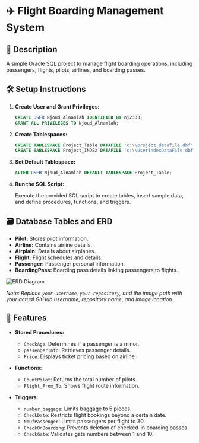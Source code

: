 # ✈️ Flight Boarding Management System

## 📄 Description

A simple Oracle SQL project to manage flight boarding operations, including passengers, flights, pilots, airlines, and boarding passes.

## 🛠️ Setup Instructions

1. **Create User and Grant Privileges:**

   ```sql
   CREATE USER Njoud_Alnamlah IDENTIFIED BY nj2333;
   GRANT ALL PRIVILEGES TO Njoud_Alnamlah;
   ```

2. **Create Tablespaces:**

   ```sql
   CREATE TABLESPACE Project_Table DATAFILE 'c:\\project_datafile.dbf' SIZE 28M;
   CREATE TABLESPACE Project_INDEX DATAFILE 'c:\\UserIndexDataFile.dbf' SIZE 33M;
   ```

3. **Set Default Tablespace:**

   ```sql
   ALTER USER Njoud_Alnamlah DEFAULT TABLESPACE Project_Table;
   ```

4. **Run the SQL Script:**

   Execute the provided SQL script to create tables, insert sample data, and define procedures, functions, and triggers.

## 🗃️ Database Tables and ERD

- **Pilot:** Stores pilot information.
- **Airline:** Contains airline details.
- **Airplain:** Details about airplanes.
- **Flight:** Flight schedules and details.
- **Passenger:** Passenger personal information.
- **BoardingPass:** Boarding pass details linking passengers to flights.

![ERD Diagram](https://raw.githubusercontent.com/your-username/your-repository/main/images/erd-diagram.png)

*Note: Replace `your-username`, `your-repository`, and the image path with your actual GitHub username, repository name, and image location.*

## 🔧 Features

- **Stored Procedures:**
  - `CheckAge`: Determines if a passenger is a minor.
  - `passengerInfo`: Retrieves passenger details.
  - `Price`: Displays ticket pricing based on airline.

- **Functions:**
  - `CountPilot`: Returns the total number of pilots.
  - `Flight_From_To`: Shows flight route information.

- **Triggers:**
  - `number_baggage`: Limits baggage to 5 pieces.
  - `CheckDate`: Restricts flight bookings beyond a certain date.
  - `NoOfPassenger`: Limits passengers per flight to 30.
  - `CheckOnBoarding`: Prevents deletion of checked-in boarding passes.
  - `CheckGate`: Validates gate numbers between 1 and 10.
